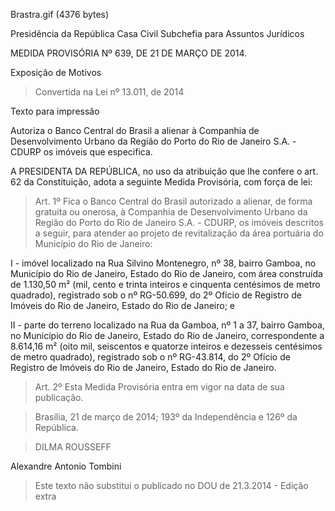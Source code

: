 Brastra.gif (4376 bytes)

Presidência da República
Casa Civil
Subchefia para Assuntos Jurídicos


MEDIDA PROVISÓRIA Nº 639, DE 21 DE MARÇO DE 2014.

Exposição de Motivos
> Convertida na Lei nº 13.011, de 2014

Texto para impressão

Autoriza o Banco Central do Brasil a alienar à Companhia de Desenvolvimento Urbano da Região do Porto do Rio de Janeiro S.A. - CDURP os imóveis que especifica.


A PRESIDENTA DA REPÚBLICA, no uso da atribuição que lhe confere o art. 62 da Constituição, adota a seguinte Medida Provisória, com força de lei:

> Art. 1º  Fica o Banco Central do Brasil autorizado a alienar, de forma gratuita ou onerosa, à Companhia de Desenvolvimento Urbano da Região do Porto do Rio de Janeiro S.A. - CDURP, os imóveis descritos a seguir, para atender ao projeto de revitalização da área portuária do Município do Rio de Janeiro:

I - imóvel localizado na Rua Silvino Montenegro, nº 38, bairro Gamboa, no Município do Rio de Janeiro, Estado do Rio de Janeiro, com área construída de 1.130,50 m² (mil, cento e trinta inteiros e cinquenta centésimos de metro quadrado), registrado sob o nº RG-50.699, do 2º Ofício de Registro de Imóveis do Rio de Janeiro, Estado do Rio de Janeiro; e

II - parte do terreno localizado na Rua da Gamboa, nº 1 a 37, bairro Gamboa, no Município do Rio de Janeiro, Estado do Rio de Janeiro, correspondente a 8.614,16 m² (oito mil, seiscentos e quatorze inteiros e dezesseis centésimos de metro quadrado), registrado sob o nº RG-43.814, do 2º Ofício de Registro de Imóveis do Rio de Janeiro, Estado do Rio de Janeiro.

> Art. 2º  Esta Medida Provisória entra em vigor na data de sua publicação.

> Brasília, 21 de março de 2014; 193º da Independência e 126º da República.

> DILMA ROUSSEFF

Alexandre Antonio Tombini

> Este texto não substitui o publicado no DOU de 21.3.2014 - Edição extra










